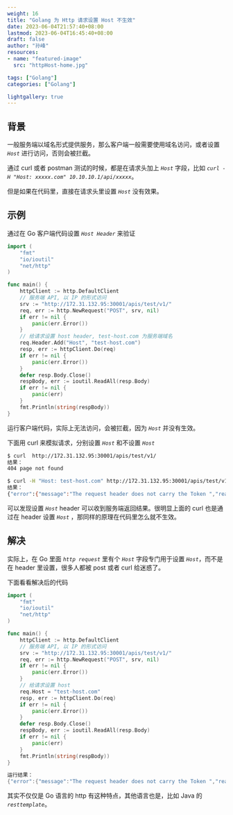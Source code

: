 ```yaml
---
weight: 16
title: "Golang 为 Http 请求设置 Host 不生效"
date: 2023-06-04T21:57:40+08:00
lastmod: 2023-06-04T16:45:40+08:00
draft: false
author: "孙峰"
resources:
- name: "featured-image"
  src: "httpHost-home.jpg"

tags: ["Golang"]
categories: ["Golang"]

lightgallery: true
---
```


## 背景

一般服务端以域名形式提供服务，那么客户端一般需要使用域名访问，或者设置 *`Host`* 进行访问，否则会被拦截。

通过 curl 或者 postman 测试的时候，都是在请求头加上 *`Host`* 字段，比如 *`curl -H "Host: xxxxx.com" 10.10.10.1/api/xxxxx`*。

但是如果在代码里，直接在请求头里设置 *`Host`* 没有效果。

## 示例

通过在 Go 客户端代码设置 *`Host Header`* 来验证

```go
import (
	"fmt"
	"io/ioutil"
	"net/http"
)

func main() {
	httpClient := http.DefaultClient
	// 服务端 API, 以 IP 的形式访问
	srv := "http://172.31.132.95:30001/apis/test/v1/"
	req, err := http.NewRequest("POST", srv, nil)
	if err != nil {
		panic(err.Error())
	}
	// 给请求设置 host header, test-host.com 为服务端域名
	req.Header.Add("Host", "test-host.com")
	resp, err := httpClient.Do(req)
	if err != nil {
		panic(err.Error())
	}
	defer resp.Body.Close()
	respBody, err := ioutil.ReadAll(resp.Body)
	if err != nil {
		panic(err)
	}
	fmt.Println(string(respBody))
}
```

运行客户端代码，实际上无法访问，会被拦截，因为 *`Host`* 并没有生效。

下面用 curl 来模拟请求，分别设置 *`Host`* 和不设置 *`Host`* 

```bash
$ curl  http://172.31.132.95:30001/apis/test/v1/
结果：
404 page not found

$ curl -H "Host: test-host.com" http://172.31.132.95:30001/apis/test/v1/
结果：
{"error":{"message":"The request header does not carry the Token ","reason":""}}
```

可以发现设置 *`Host`* header 可以收到服务端返回结果。很明显上面的 curl 也是通过在 header 设置 *`Host`* ，那同样的原理在代码里怎么就不生效。

## 解决

实际上，在 Go 里面 *`http request`* 里有个 *`Host`* 字段专门用于设置 *`Host`*，而不是在 header 里设置，很多人都被 post 或者 curl 给迷惑了。

下面看看解决后的代码

```go
import (
	"fmt"
	"io/ioutil"
	"net/http"
)

func main() {
	httpClient := http.DefaultClient
	// 服务端 API, 以 IP 的形式访问
	srv := "http://172.31.132.95:30001/apis/test/v1/"
	req, err := http.NewRequest("POST", srv, nil)
	if err != nil {
		panic(err.Error())
	}
	// 给请求设置 host 
	req.Host = "test-host.com"
	resp, err := httpClient.Do(req)
	if err != nil {
		panic(err.Error())
	}
	defer resp.Body.Close()
	respBody, err := ioutil.ReadAll(resp.Body)
	if err != nil {
		panic(err)
	}
	fmt.Println(string(respBody))
}

运行结果：
{"error":{"message":"The request header does not carry the Token ","reason":""}}
```

其实不仅仅是 Go 语言的 http 有这种特点，其他语言也是，比如 Java 的 *`resttemplate`*。
